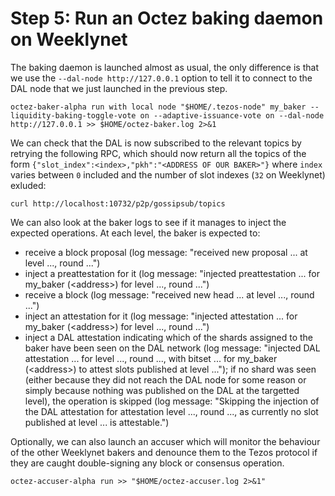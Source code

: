 # Step 5: Run an Octez baking daemon on Weeklynet

The baking daemon is launched almost as usual, the only difference is that we use the `--dal-node http://127.0.0.1` option to tell it to connect to the DAL node that we just launched in the previous step.

```
octez-baker-alpha run with local node "$HOME/.tezos-node" my_baker --liquidity-baking-toggle-vote on --adaptive-issuance-vote on --dal-node http://127.0.0.1 >> $HOME/octez-baker.log 2>&1
```

We can check that the DAL is now subscribed to the relevant topics by retrying the following RPC, which should now return all the topics of the form `{"slot_index":<index>,"pkh":"<ADDRESS OF OUR BAKER>"}` where `index` varies between `0` included and the number of slot indexes (`32` on Weeklynet) exluded:

```
curl http://localhost:10732/p2p/gossipsub/topics
```

We can also look at the baker logs to see if it manages to inject the expected operations. At each level, the baker is expected to:
- receive a block proposal (log message: "received new proposal ... at level ..., round ...")
- inject a preattestation for it (log message: "injected preattestation ... for my_baker (&lt;address&gt;) for level ..., round ...")
- receive a block (log message: "received new head ... at level ..., round ...")
- inject an attestation for it (log message: "injected attestation ... for my_baker (&lt;address&gt;) for level ..., round ...")
- inject a DAL attestation indicating which of the shards assigned to the baker have been seen on the DAL network (log message: "injected DAL attestation ... for level ..., round ..., with bitset ... for my_baker (&lt;address&gt;) to attest slots published at level ..."); if no shard was seen (either because they did not reach the DAL node for some reason or simply because nothing was published on the DAL at the targetted level), the operation is skipped (log message: "Skipping the injection of the DAL attestation for attestation level ..., round ..., as currently no slot published at level ... is attestable.")

Optionally, we can also launch an accuser which will monitor the behaviour of the other Weeklynet bakers and denounce them to the Tezos protocol if they are caught double-signing any block or consensus operation.

```
octez-accuser-alpha run >> "$HOME/octez-accuser.log 2>&1"
```
